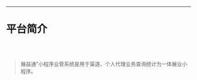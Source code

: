 <!-- <img src="https://foruda.gitee.com/images/1679673780944866919/d908a86f_1766278.png" width="56%" height="56%">
<div style="height: 10px; clear: both;"></div> -->

- - -
# 平台简介
<br>

<br>

> 展益通”小程序业管系统是用于渠道、个人代理业务查询统计为一体展业小程序。  <br>


